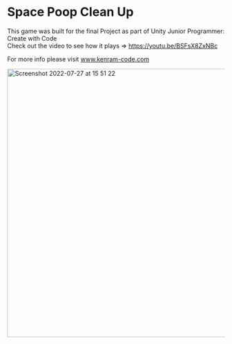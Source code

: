# Space Poop Clean Up
This game was built for the final Project as part of Unity Junior Programmer: Create with Code  
Check out the video to see how it plays => https://youtu.be/BSFsX8ZxNBc

For more info please visit www.kenram-code.com


<img width="623" alt="Screenshot 2022-07-27 at 15 51 22" src="https://user-images.githubusercontent.com/63313596/181571516-64ac345b-4c7c-4ab8-8e94-dd896ea832e6.png">

